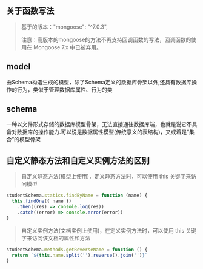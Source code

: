 ## 关于函数写法

> 基于的版本："mongoose": "^7.0.3",
>
> 注意：高版本的mongoose的方法不再支持回调函数的写法，回调函数的使用在 Mongoose 7.x 中已被弃用。

## model

由Schema构造生成的模型，除了Schema定义的数据库骨架以外,还具有数据库操作的行为，类似于管理数据库属性、行为的类

## schema

一种以文件形式存储的数据库模型骨架，无法直接通往数据库端，也就是说它不具备对数据库的操作能力.可以说是数据属性模型(传统意义的表结构)，又或着是“集合”的模型骨架

## 自定义静态方法和自定义实例方法的区别

> 自定义静态方法(模型上使用)，定义静态方法时，可以使用 this 关键字来访问模型

```javascript
studentSchema.statics.findByName = function (name) {
  this.findOne({ name })
    .then((res) => console.log(res))
    .catch((error) => console.error(error))
}
```



> 自定义实例方法(文档实例上使用)，在定义实例方法时，可以使用 this 关键字来访问该文档的属性和方法

```javascript
studentSchema.methods.getReverseName = function () {
  return `${this.name.split('').reverse().join('')}`
}
```

